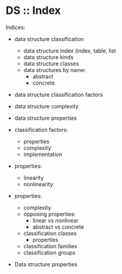 # DS :: Index

Indices:
- data structure classification
  - data structure index (index, table, list
  - data structure kinds
  - data structure classes
  - data structures by name:
    - abstract
    - concrete
- data structure classification factors
- data structure complexity
- data structure properties

- classification factors:
  - properties
  - complexity
  - implementation

- properties:

  - linearity
  - nonlinearity

- properties:
    - complexity
    - opposing properties:
      - linear vs nonlinear
      - abstract vs concrete
  - classification classes
    - properties
  - classification families
  - classification groups
- Data structure properties

